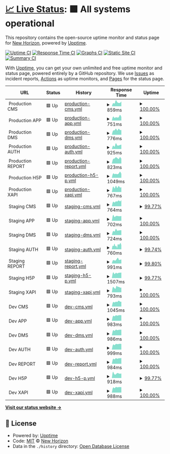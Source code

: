 # [📈 Live Status](https://status.staging.chichchoe.vn): <!--live status--> **🟩 All systems operational**

This repository contains the open-source uptime monitor and status page for [New Horizon](https://status.staging.chichchoe.vn), powered by [Upptime](https://github.com/upptime/upptime).

[![Uptime CI](https://github.com/newhorizon-tech-vn/status-page/workflows/Uptime%20CI/badge.svg)](https://github.com/newhorizon-tech-vn/status-page/actions?query=workflow%3A%22Uptime+CI%22)
[![Response Time CI](https://github.com/newhorizon-tech-vn/status-page/workflows/Response%20Time%20CI/badge.svg)](https://github.com/newhorizon-tech-vn/status-page/actions?query=workflow%3A%22Response+Time+CI%22)
[![Graphs CI](https://github.com/newhorizon-tech-vn/status-page/workflows/Graphs%20CI/badge.svg)](https://github.com/newhorizon-tech-vn/status-page/actions?query=workflow%3A%22Graphs+CI%22)
[![Static Site CI](https://github.com/newhorizon-tech-vn/status-page/workflows/Static%20Site%20CI/badge.svg)](https://github.com/newhorizon-tech-vn/status-page/actions?query=workflow%3A%22Static+Site+CI%22)
[![Summary CI](https://github.com/newhorizon-tech-vn/status-page/workflows/Summary%20CI/badge.svg)](https://github.com/newhorizon-tech-vn/status-page/actions?query=workflow%3A%22Summary+CI%22)

With [Upptime](https://upptime.js.org), you can get your own unlimited and free uptime monitor and status page, powered entirely by a GitHub repository. We use [Issues](https://github.com/newhorizon-tech-vn/status-page/issues) as incident reports, [Actions](https://github.com/newhorizon-tech-vn/status-page/actions) as uptime monitors, and [Pages](https://status.staging.chichchoe.vn) for the status page.

<!--start: status pages-->
<!-- This summary is generated by Upptime (https://github.com/upptime/upptime) -->
<!-- Do not edit this manually, your changes will be overwritten -->
<!-- prettier-ignore -->
| URL | Status | History | Response Time | Uptime |
| --- | ------ | ------- | ------------- | ------ |
| <img alt="" src="https://chichchoe.vn/fav.ico" height="13"> Production CMS | 🟩 Up | [production-cms.yml](https://github.com/newhorizon-tech-vn/status-page/commits/HEAD/history/production-cms.yml) | <details><summary><img alt="Response time graph" src="./graphs/production-cms/response-time-week.png" height="20"> 859ms</summary><br><a href="https://newhorizon-tech-vn.github.io/status-page/history/production-cms"><img alt="Response time 790" src="https://img.shields.io/endpoint?url=https%3A%2F%2Fraw.githubusercontent.com%2Fnewhorizon-tech-vn%2Fstatus-page%2FHEAD%2Fapi%2Fproduction-cms%2Fresponse-time.json"></a><br><a href="https://newhorizon-tech-vn.github.io/status-page/history/production-cms"><img alt="24-hour response time 674" src="https://img.shields.io/endpoint?url=https%3A%2F%2Fraw.githubusercontent.com%2Fnewhorizon-tech-vn%2Fstatus-page%2FHEAD%2Fapi%2Fproduction-cms%2Fresponse-time-day.json"></a><br><a href="https://newhorizon-tech-vn.github.io/status-page/history/production-cms"><img alt="7-day response time 859" src="https://img.shields.io/endpoint?url=https%3A%2F%2Fraw.githubusercontent.com%2Fnewhorizon-tech-vn%2Fstatus-page%2FHEAD%2Fapi%2Fproduction-cms%2Fresponse-time-week.json"></a><br><a href="https://newhorizon-tech-vn.github.io/status-page/history/production-cms"><img alt="30-day response time 813" src="https://img.shields.io/endpoint?url=https%3A%2F%2Fraw.githubusercontent.com%2Fnewhorizon-tech-vn%2Fstatus-page%2FHEAD%2Fapi%2Fproduction-cms%2Fresponse-time-month.json"></a><br><a href="https://newhorizon-tech-vn.github.io/status-page/history/production-cms"><img alt="1-year response time 790" src="https://img.shields.io/endpoint?url=https%3A%2F%2Fraw.githubusercontent.com%2Fnewhorizon-tech-vn%2Fstatus-page%2FHEAD%2Fapi%2Fproduction-cms%2Fresponse-time-year.json"></a></details> | <details><summary><a href="https://newhorizon-tech-vn.github.io/status-page/history/production-cms">100.00%</a></summary><a href="https://newhorizon-tech-vn.github.io/status-page/history/production-cms"><img alt="All-time uptime 99.92%" src="https://img.shields.io/endpoint?url=https%3A%2F%2Fraw.githubusercontent.com%2Fnewhorizon-tech-vn%2Fstatus-page%2FHEAD%2Fapi%2Fproduction-cms%2Fuptime.json"></a><br><a href="https://newhorizon-tech-vn.github.io/status-page/history/production-cms"><img alt="24-hour uptime 100.00%" src="https://img.shields.io/endpoint?url=https%3A%2F%2Fraw.githubusercontent.com%2Fnewhorizon-tech-vn%2Fstatus-page%2FHEAD%2Fapi%2Fproduction-cms%2Fuptime-day.json"></a><br><a href="https://newhorizon-tech-vn.github.io/status-page/history/production-cms"><img alt="7-day uptime 100.00%" src="https://img.shields.io/endpoint?url=https%3A%2F%2Fraw.githubusercontent.com%2Fnewhorizon-tech-vn%2Fstatus-page%2FHEAD%2Fapi%2Fproduction-cms%2Fuptime-week.json"></a><br><a href="https://newhorizon-tech-vn.github.io/status-page/history/production-cms"><img alt="30-day uptime 100.00%" src="https://img.shields.io/endpoint?url=https%3A%2F%2Fraw.githubusercontent.com%2Fnewhorizon-tech-vn%2Fstatus-page%2FHEAD%2Fapi%2Fproduction-cms%2Fuptime-month.json"></a><br><a href="https://newhorizon-tech-vn.github.io/status-page/history/production-cms"><img alt="1-year uptime 99.92%" src="https://img.shields.io/endpoint?url=https%3A%2F%2Fraw.githubusercontent.com%2Fnewhorizon-tech-vn%2Fstatus-page%2FHEAD%2Fapi%2Fproduction-cms%2Fuptime-year.json"></a></details>
| <img alt="" src="https://chichchoe.vn/fav.ico" height="13"> Production APP | 🟩 Up | [production-app.yml](https://github.com/newhorizon-tech-vn/status-page/commits/HEAD/history/production-app.yml) | <details><summary><img alt="Response time graph" src="./graphs/production-app/response-time-week.png" height="20"> 751ms</summary><br><a href="https://newhorizon-tech-vn.github.io/status-page/history/production-app"><img alt="Response time 814" src="https://img.shields.io/endpoint?url=https%3A%2F%2Fraw.githubusercontent.com%2Fnewhorizon-tech-vn%2Fstatus-page%2FHEAD%2Fapi%2Fproduction-app%2Fresponse-time.json"></a><br><a href="https://newhorizon-tech-vn.github.io/status-page/history/production-app"><img alt="24-hour response time 670" src="https://img.shields.io/endpoint?url=https%3A%2F%2Fraw.githubusercontent.com%2Fnewhorizon-tech-vn%2Fstatus-page%2FHEAD%2Fapi%2Fproduction-app%2Fresponse-time-day.json"></a><br><a href="https://newhorizon-tech-vn.github.io/status-page/history/production-app"><img alt="7-day response time 751" src="https://img.shields.io/endpoint?url=https%3A%2F%2Fraw.githubusercontent.com%2Fnewhorizon-tech-vn%2Fstatus-page%2FHEAD%2Fapi%2Fproduction-app%2Fresponse-time-week.json"></a><br><a href="https://newhorizon-tech-vn.github.io/status-page/history/production-app"><img alt="30-day response time 809" src="https://img.shields.io/endpoint?url=https%3A%2F%2Fraw.githubusercontent.com%2Fnewhorizon-tech-vn%2Fstatus-page%2FHEAD%2Fapi%2Fproduction-app%2Fresponse-time-month.json"></a><br><a href="https://newhorizon-tech-vn.github.io/status-page/history/production-app"><img alt="1-year response time 814" src="https://img.shields.io/endpoint?url=https%3A%2F%2Fraw.githubusercontent.com%2Fnewhorizon-tech-vn%2Fstatus-page%2FHEAD%2Fapi%2Fproduction-app%2Fresponse-time-year.json"></a></details> | <details><summary><a href="https://newhorizon-tech-vn.github.io/status-page/history/production-app">100.00%</a></summary><a href="https://newhorizon-tech-vn.github.io/status-page/history/production-app"><img alt="All-time uptime 99.96%" src="https://img.shields.io/endpoint?url=https%3A%2F%2Fraw.githubusercontent.com%2Fnewhorizon-tech-vn%2Fstatus-page%2FHEAD%2Fapi%2Fproduction-app%2Fuptime.json"></a><br><a href="https://newhorizon-tech-vn.github.io/status-page/history/production-app"><img alt="24-hour uptime 100.00%" src="https://img.shields.io/endpoint?url=https%3A%2F%2Fraw.githubusercontent.com%2Fnewhorizon-tech-vn%2Fstatus-page%2FHEAD%2Fapi%2Fproduction-app%2Fuptime-day.json"></a><br><a href="https://newhorizon-tech-vn.github.io/status-page/history/production-app"><img alt="7-day uptime 100.00%" src="https://img.shields.io/endpoint?url=https%3A%2F%2Fraw.githubusercontent.com%2Fnewhorizon-tech-vn%2Fstatus-page%2FHEAD%2Fapi%2Fproduction-app%2Fuptime-week.json"></a><br><a href="https://newhorizon-tech-vn.github.io/status-page/history/production-app"><img alt="30-day uptime 100.00%" src="https://img.shields.io/endpoint?url=https%3A%2F%2Fraw.githubusercontent.com%2Fnewhorizon-tech-vn%2Fstatus-page%2FHEAD%2Fapi%2Fproduction-app%2Fuptime-month.json"></a><br><a href="https://newhorizon-tech-vn.github.io/status-page/history/production-app"><img alt="1-year uptime 99.96%" src="https://img.shields.io/endpoint?url=https%3A%2F%2Fraw.githubusercontent.com%2Fnewhorizon-tech-vn%2Fstatus-page%2FHEAD%2Fapi%2Fproduction-app%2Fuptime-year.json"></a></details>
| <img alt="" src="https://chichchoe.vn/fav.ico" height="13"> Production DMS | 🟩 Up | [production-dms.yml](https://github.com/newhorizon-tech-vn/status-page/commits/HEAD/history/production-dms.yml) | <details><summary><img alt="Response time graph" src="./graphs/production-dms/response-time-week.png" height="20"> 776ms</summary><br><a href="https://newhorizon-tech-vn.github.io/status-page/history/production-dms"><img alt="Response time 818" src="https://img.shields.io/endpoint?url=https%3A%2F%2Fraw.githubusercontent.com%2Fnewhorizon-tech-vn%2Fstatus-page%2FHEAD%2Fapi%2Fproduction-dms%2Fresponse-time.json"></a><br><a href="https://newhorizon-tech-vn.github.io/status-page/history/production-dms"><img alt="24-hour response time 742" src="https://img.shields.io/endpoint?url=https%3A%2F%2Fraw.githubusercontent.com%2Fnewhorizon-tech-vn%2Fstatus-page%2FHEAD%2Fapi%2Fproduction-dms%2Fresponse-time-day.json"></a><br><a href="https://newhorizon-tech-vn.github.io/status-page/history/production-dms"><img alt="7-day response time 776" src="https://img.shields.io/endpoint?url=https%3A%2F%2Fraw.githubusercontent.com%2Fnewhorizon-tech-vn%2Fstatus-page%2FHEAD%2Fapi%2Fproduction-dms%2Fresponse-time-week.json"></a><br><a href="https://newhorizon-tech-vn.github.io/status-page/history/production-dms"><img alt="30-day response time 796" src="https://img.shields.io/endpoint?url=https%3A%2F%2Fraw.githubusercontent.com%2Fnewhorizon-tech-vn%2Fstatus-page%2FHEAD%2Fapi%2Fproduction-dms%2Fresponse-time-month.json"></a><br><a href="https://newhorizon-tech-vn.github.io/status-page/history/production-dms"><img alt="1-year response time 818" src="https://img.shields.io/endpoint?url=https%3A%2F%2Fraw.githubusercontent.com%2Fnewhorizon-tech-vn%2Fstatus-page%2FHEAD%2Fapi%2Fproduction-dms%2Fresponse-time-year.json"></a></details> | <details><summary><a href="https://newhorizon-tech-vn.github.io/status-page/history/production-dms">100.00%</a></summary><a href="https://newhorizon-tech-vn.github.io/status-page/history/production-dms"><img alt="All-time uptime 99.96%" src="https://img.shields.io/endpoint?url=https%3A%2F%2Fraw.githubusercontent.com%2Fnewhorizon-tech-vn%2Fstatus-page%2FHEAD%2Fapi%2Fproduction-dms%2Fuptime.json"></a><br><a href="https://newhorizon-tech-vn.github.io/status-page/history/production-dms"><img alt="24-hour uptime 100.00%" src="https://img.shields.io/endpoint?url=https%3A%2F%2Fraw.githubusercontent.com%2Fnewhorizon-tech-vn%2Fstatus-page%2FHEAD%2Fapi%2Fproduction-dms%2Fuptime-day.json"></a><br><a href="https://newhorizon-tech-vn.github.io/status-page/history/production-dms"><img alt="7-day uptime 100.00%" src="https://img.shields.io/endpoint?url=https%3A%2F%2Fraw.githubusercontent.com%2Fnewhorizon-tech-vn%2Fstatus-page%2FHEAD%2Fapi%2Fproduction-dms%2Fuptime-week.json"></a><br><a href="https://newhorizon-tech-vn.github.io/status-page/history/production-dms"><img alt="30-day uptime 100.00%" src="https://img.shields.io/endpoint?url=https%3A%2F%2Fraw.githubusercontent.com%2Fnewhorizon-tech-vn%2Fstatus-page%2FHEAD%2Fapi%2Fproduction-dms%2Fuptime-month.json"></a><br><a href="https://newhorizon-tech-vn.github.io/status-page/history/production-dms"><img alt="1-year uptime 99.96%" src="https://img.shields.io/endpoint?url=https%3A%2F%2Fraw.githubusercontent.com%2Fnewhorizon-tech-vn%2Fstatus-page%2FHEAD%2Fapi%2Fproduction-dms%2Fuptime-year.json"></a></details>
| <img alt="" src="https://chichchoe.vn/fav.ico" height="13"> Production AUTH | 🟩 Up | [production-auth.yml](https://github.com/newhorizon-tech-vn/status-page/commits/HEAD/history/production-auth.yml) | <details><summary><img alt="Response time graph" src="./graphs/production-auth/response-time-week.png" height="20"> 925ms</summary><br><a href="https://newhorizon-tech-vn.github.io/status-page/history/production-auth"><img alt="Response time 769" src="https://img.shields.io/endpoint?url=https%3A%2F%2Fraw.githubusercontent.com%2Fnewhorizon-tech-vn%2Fstatus-page%2FHEAD%2Fapi%2Fproduction-auth%2Fresponse-time.json"></a><br><a href="https://newhorizon-tech-vn.github.io/status-page/history/production-auth"><img alt="24-hour response time 667" src="https://img.shields.io/endpoint?url=https%3A%2F%2Fraw.githubusercontent.com%2Fnewhorizon-tech-vn%2Fstatus-page%2FHEAD%2Fapi%2Fproduction-auth%2Fresponse-time-day.json"></a><br><a href="https://newhorizon-tech-vn.github.io/status-page/history/production-auth"><img alt="7-day response time 925" src="https://img.shields.io/endpoint?url=https%3A%2F%2Fraw.githubusercontent.com%2Fnewhorizon-tech-vn%2Fstatus-page%2FHEAD%2Fapi%2Fproduction-auth%2Fresponse-time-week.json"></a><br><a href="https://newhorizon-tech-vn.github.io/status-page/history/production-auth"><img alt="30-day response time 793" src="https://img.shields.io/endpoint?url=https%3A%2F%2Fraw.githubusercontent.com%2Fnewhorizon-tech-vn%2Fstatus-page%2FHEAD%2Fapi%2Fproduction-auth%2Fresponse-time-month.json"></a><br><a href="https://newhorizon-tech-vn.github.io/status-page/history/production-auth"><img alt="1-year response time 769" src="https://img.shields.io/endpoint?url=https%3A%2F%2Fraw.githubusercontent.com%2Fnewhorizon-tech-vn%2Fstatus-page%2FHEAD%2Fapi%2Fproduction-auth%2Fresponse-time-year.json"></a></details> | <details><summary><a href="https://newhorizon-tech-vn.github.io/status-page/history/production-auth">100.00%</a></summary><a href="https://newhorizon-tech-vn.github.io/status-page/history/production-auth"><img alt="All-time uptime 99.96%" src="https://img.shields.io/endpoint?url=https%3A%2F%2Fraw.githubusercontent.com%2Fnewhorizon-tech-vn%2Fstatus-page%2FHEAD%2Fapi%2Fproduction-auth%2Fuptime.json"></a><br><a href="https://newhorizon-tech-vn.github.io/status-page/history/production-auth"><img alt="24-hour uptime 100.00%" src="https://img.shields.io/endpoint?url=https%3A%2F%2Fraw.githubusercontent.com%2Fnewhorizon-tech-vn%2Fstatus-page%2FHEAD%2Fapi%2Fproduction-auth%2Fuptime-day.json"></a><br><a href="https://newhorizon-tech-vn.github.io/status-page/history/production-auth"><img alt="7-day uptime 100.00%" src="https://img.shields.io/endpoint?url=https%3A%2F%2Fraw.githubusercontent.com%2Fnewhorizon-tech-vn%2Fstatus-page%2FHEAD%2Fapi%2Fproduction-auth%2Fuptime-week.json"></a><br><a href="https://newhorizon-tech-vn.github.io/status-page/history/production-auth"><img alt="30-day uptime 100.00%" src="https://img.shields.io/endpoint?url=https%3A%2F%2Fraw.githubusercontent.com%2Fnewhorizon-tech-vn%2Fstatus-page%2FHEAD%2Fapi%2Fproduction-auth%2Fuptime-month.json"></a><br><a href="https://newhorizon-tech-vn.github.io/status-page/history/production-auth"><img alt="1-year uptime 99.96%" src="https://img.shields.io/endpoint?url=https%3A%2F%2Fraw.githubusercontent.com%2Fnewhorizon-tech-vn%2Fstatus-page%2FHEAD%2Fapi%2Fproduction-auth%2Fuptime-year.json"></a></details>
| <img alt="" src="https://chichchoe.vn/fav.ico" height="13"> Production REPORT | 🟩 Up | [production-report.yml](https://github.com/newhorizon-tech-vn/status-page/commits/HEAD/history/production-report.yml) | <details><summary><img alt="Response time graph" src="./graphs/production-report/response-time-week.png" height="20"> 823ms</summary><br><a href="https://newhorizon-tech-vn.github.io/status-page/history/production-report"><img alt="Response time 848" src="https://img.shields.io/endpoint?url=https%3A%2F%2Fraw.githubusercontent.com%2Fnewhorizon-tech-vn%2Fstatus-page%2FHEAD%2Fapi%2Fproduction-report%2Fresponse-time.json"></a><br><a href="https://newhorizon-tech-vn.github.io/status-page/history/production-report"><img alt="24-hour response time 689" src="https://img.shields.io/endpoint?url=https%3A%2F%2Fraw.githubusercontent.com%2Fnewhorizon-tech-vn%2Fstatus-page%2FHEAD%2Fapi%2Fproduction-report%2Fresponse-time-day.json"></a><br><a href="https://newhorizon-tech-vn.github.io/status-page/history/production-report"><img alt="7-day response time 823" src="https://img.shields.io/endpoint?url=https%3A%2F%2Fraw.githubusercontent.com%2Fnewhorizon-tech-vn%2Fstatus-page%2FHEAD%2Fapi%2Fproduction-report%2Fresponse-time-week.json"></a><br><a href="https://newhorizon-tech-vn.github.io/status-page/history/production-report"><img alt="30-day response time 875" src="https://img.shields.io/endpoint?url=https%3A%2F%2Fraw.githubusercontent.com%2Fnewhorizon-tech-vn%2Fstatus-page%2FHEAD%2Fapi%2Fproduction-report%2Fresponse-time-month.json"></a><br><a href="https://newhorizon-tech-vn.github.io/status-page/history/production-report"><img alt="1-year response time 848" src="https://img.shields.io/endpoint?url=https%3A%2F%2Fraw.githubusercontent.com%2Fnewhorizon-tech-vn%2Fstatus-page%2FHEAD%2Fapi%2Fproduction-report%2Fresponse-time-year.json"></a></details> | <details><summary><a href="https://newhorizon-tech-vn.github.io/status-page/history/production-report">100.00%</a></summary><a href="https://newhorizon-tech-vn.github.io/status-page/history/production-report"><img alt="All-time uptime 99.96%" src="https://img.shields.io/endpoint?url=https%3A%2F%2Fraw.githubusercontent.com%2Fnewhorizon-tech-vn%2Fstatus-page%2FHEAD%2Fapi%2Fproduction-report%2Fuptime.json"></a><br><a href="https://newhorizon-tech-vn.github.io/status-page/history/production-report"><img alt="24-hour uptime 100.00%" src="https://img.shields.io/endpoint?url=https%3A%2F%2Fraw.githubusercontent.com%2Fnewhorizon-tech-vn%2Fstatus-page%2FHEAD%2Fapi%2Fproduction-report%2Fuptime-day.json"></a><br><a href="https://newhorizon-tech-vn.github.io/status-page/history/production-report"><img alt="7-day uptime 100.00%" src="https://img.shields.io/endpoint?url=https%3A%2F%2Fraw.githubusercontent.com%2Fnewhorizon-tech-vn%2Fstatus-page%2FHEAD%2Fapi%2Fproduction-report%2Fuptime-week.json"></a><br><a href="https://newhorizon-tech-vn.github.io/status-page/history/production-report"><img alt="30-day uptime 100.00%" src="https://img.shields.io/endpoint?url=https%3A%2F%2Fraw.githubusercontent.com%2Fnewhorizon-tech-vn%2Fstatus-page%2FHEAD%2Fapi%2Fproduction-report%2Fuptime-month.json"></a><br><a href="https://newhorizon-tech-vn.github.io/status-page/history/production-report"><img alt="1-year uptime 99.96%" src="https://img.shields.io/endpoint?url=https%3A%2F%2Fraw.githubusercontent.com%2Fnewhorizon-tech-vn%2Fstatus-page%2FHEAD%2Fapi%2Fproduction-report%2Fuptime-year.json"></a></details>
| <img alt="" src="https://chichchoe.vn/fav.ico" height="13"> Production H5P | 🟩 Up | [production-h5-p.yml](https://github.com/newhorizon-tech-vn/status-page/commits/HEAD/history/production-h5-p.yml) | <details><summary><img alt="Response time graph" src="./graphs/production-h5-p/response-time-week.png" height="20"> 1049ms</summary><br><a href="https://newhorizon-tech-vn.github.io/status-page/history/production-h5-p"><img alt="Response time 1040" src="https://img.shields.io/endpoint?url=https%3A%2F%2Fraw.githubusercontent.com%2Fnewhorizon-tech-vn%2Fstatus-page%2FHEAD%2Fapi%2Fproduction-h5-p%2Fresponse-time.json"></a><br><a href="https://newhorizon-tech-vn.github.io/status-page/history/production-h5-p"><img alt="24-hour response time 1044" src="https://img.shields.io/endpoint?url=https%3A%2F%2Fraw.githubusercontent.com%2Fnewhorizon-tech-vn%2Fstatus-page%2FHEAD%2Fapi%2Fproduction-h5-p%2Fresponse-time-day.json"></a><br><a href="https://newhorizon-tech-vn.github.io/status-page/history/production-h5-p"><img alt="7-day response time 1049" src="https://img.shields.io/endpoint?url=https%3A%2F%2Fraw.githubusercontent.com%2Fnewhorizon-tech-vn%2Fstatus-page%2FHEAD%2Fapi%2Fproduction-h5-p%2Fresponse-time-week.json"></a><br><a href="https://newhorizon-tech-vn.github.io/status-page/history/production-h5-p"><img alt="30-day response time 1026" src="https://img.shields.io/endpoint?url=https%3A%2F%2Fraw.githubusercontent.com%2Fnewhorizon-tech-vn%2Fstatus-page%2FHEAD%2Fapi%2Fproduction-h5-p%2Fresponse-time-month.json"></a><br><a href="https://newhorizon-tech-vn.github.io/status-page/history/production-h5-p"><img alt="1-year response time 1040" src="https://img.shields.io/endpoint?url=https%3A%2F%2Fraw.githubusercontent.com%2Fnewhorizon-tech-vn%2Fstatus-page%2FHEAD%2Fapi%2Fproduction-h5-p%2Fresponse-time-year.json"></a></details> | <details><summary><a href="https://newhorizon-tech-vn.github.io/status-page/history/production-h5-p">100.00%</a></summary><a href="https://newhorizon-tech-vn.github.io/status-page/history/production-h5-p"><img alt="All-time uptime 99.86%" src="https://img.shields.io/endpoint?url=https%3A%2F%2Fraw.githubusercontent.com%2Fnewhorizon-tech-vn%2Fstatus-page%2FHEAD%2Fapi%2Fproduction-h5-p%2Fuptime.json"></a><br><a href="https://newhorizon-tech-vn.github.io/status-page/history/production-h5-p"><img alt="24-hour uptime 100.00%" src="https://img.shields.io/endpoint?url=https%3A%2F%2Fraw.githubusercontent.com%2Fnewhorizon-tech-vn%2Fstatus-page%2FHEAD%2Fapi%2Fproduction-h5-p%2Fuptime-day.json"></a><br><a href="https://newhorizon-tech-vn.github.io/status-page/history/production-h5-p"><img alt="7-day uptime 100.00%" src="https://img.shields.io/endpoint?url=https%3A%2F%2Fraw.githubusercontent.com%2Fnewhorizon-tech-vn%2Fstatus-page%2FHEAD%2Fapi%2Fproduction-h5-p%2Fuptime-week.json"></a><br><a href="https://newhorizon-tech-vn.github.io/status-page/history/production-h5-p"><img alt="30-day uptime 99.95%" src="https://img.shields.io/endpoint?url=https%3A%2F%2Fraw.githubusercontent.com%2Fnewhorizon-tech-vn%2Fstatus-page%2FHEAD%2Fapi%2Fproduction-h5-p%2Fuptime-month.json"></a><br><a href="https://newhorizon-tech-vn.github.io/status-page/history/production-h5-p"><img alt="1-year uptime 99.86%" src="https://img.shields.io/endpoint?url=https%3A%2F%2Fraw.githubusercontent.com%2Fnewhorizon-tech-vn%2Fstatus-page%2FHEAD%2Fapi%2Fproduction-h5-p%2Fuptime-year.json"></a></details>
| <img alt="" src="https://chichchoe.vn/fav.ico" height="13"> Production XAPI | 🟩 Up | [production-xapi.yml](https://github.com/newhorizon-tech-vn/status-page/commits/HEAD/history/production-xapi.yml) | <details><summary><img alt="Response time graph" src="./graphs/production-xapi/response-time-week.png" height="20"> 767ms</summary><br><a href="https://newhorizon-tech-vn.github.io/status-page/history/production-xapi"><img alt="Response time 785" src="https://img.shields.io/endpoint?url=https%3A%2F%2Fraw.githubusercontent.com%2Fnewhorizon-tech-vn%2Fstatus-page%2FHEAD%2Fapi%2Fproduction-xapi%2Fresponse-time.json"></a><br><a href="https://newhorizon-tech-vn.github.io/status-page/history/production-xapi"><img alt="24-hour response time 853" src="https://img.shields.io/endpoint?url=https%3A%2F%2Fraw.githubusercontent.com%2Fnewhorizon-tech-vn%2Fstatus-page%2FHEAD%2Fapi%2Fproduction-xapi%2Fresponse-time-day.json"></a><br><a href="https://newhorizon-tech-vn.github.io/status-page/history/production-xapi"><img alt="7-day response time 767" src="https://img.shields.io/endpoint?url=https%3A%2F%2Fraw.githubusercontent.com%2Fnewhorizon-tech-vn%2Fstatus-page%2FHEAD%2Fapi%2Fproduction-xapi%2Fresponse-time-week.json"></a><br><a href="https://newhorizon-tech-vn.github.io/status-page/history/production-xapi"><img alt="30-day response time 778" src="https://img.shields.io/endpoint?url=https%3A%2F%2Fraw.githubusercontent.com%2Fnewhorizon-tech-vn%2Fstatus-page%2FHEAD%2Fapi%2Fproduction-xapi%2Fresponse-time-month.json"></a><br><a href="https://newhorizon-tech-vn.github.io/status-page/history/production-xapi"><img alt="1-year response time 785" src="https://img.shields.io/endpoint?url=https%3A%2F%2Fraw.githubusercontent.com%2Fnewhorizon-tech-vn%2Fstatus-page%2FHEAD%2Fapi%2Fproduction-xapi%2Fresponse-time-year.json"></a></details> | <details><summary><a href="https://newhorizon-tech-vn.github.io/status-page/history/production-xapi">100.00%</a></summary><a href="https://newhorizon-tech-vn.github.io/status-page/history/production-xapi"><img alt="All-time uptime 99.96%" src="https://img.shields.io/endpoint?url=https%3A%2F%2Fraw.githubusercontent.com%2Fnewhorizon-tech-vn%2Fstatus-page%2FHEAD%2Fapi%2Fproduction-xapi%2Fuptime.json"></a><br><a href="https://newhorizon-tech-vn.github.io/status-page/history/production-xapi"><img alt="24-hour uptime 100.00%" src="https://img.shields.io/endpoint?url=https%3A%2F%2Fraw.githubusercontent.com%2Fnewhorizon-tech-vn%2Fstatus-page%2FHEAD%2Fapi%2Fproduction-xapi%2Fuptime-day.json"></a><br><a href="https://newhorizon-tech-vn.github.io/status-page/history/production-xapi"><img alt="7-day uptime 100.00%" src="https://img.shields.io/endpoint?url=https%3A%2F%2Fraw.githubusercontent.com%2Fnewhorizon-tech-vn%2Fstatus-page%2FHEAD%2Fapi%2Fproduction-xapi%2Fuptime-week.json"></a><br><a href="https://newhorizon-tech-vn.github.io/status-page/history/production-xapi"><img alt="30-day uptime 100.00%" src="https://img.shields.io/endpoint?url=https%3A%2F%2Fraw.githubusercontent.com%2Fnewhorizon-tech-vn%2Fstatus-page%2FHEAD%2Fapi%2Fproduction-xapi%2Fuptime-month.json"></a><br><a href="https://newhorizon-tech-vn.github.io/status-page/history/production-xapi"><img alt="1-year uptime 99.96%" src="https://img.shields.io/endpoint?url=https%3A%2F%2Fraw.githubusercontent.com%2Fnewhorizon-tech-vn%2Fstatus-page%2FHEAD%2Fapi%2Fproduction-xapi%2Fuptime-year.json"></a></details>
| <img alt="" src="https://chichchoe.vn/fav.ico" height="13"> Staging CMS | 🟩 Up | [staging-cms.yml](https://github.com/newhorizon-tech-vn/status-page/commits/HEAD/history/staging-cms.yml) | <details><summary><img alt="Response time graph" src="./graphs/staging-cms/response-time-week.png" height="20"> 764ms</summary><br><a href="https://newhorizon-tech-vn.github.io/status-page/history/staging-cms"><img alt="Response time 844" src="https://img.shields.io/endpoint?url=https%3A%2F%2Fraw.githubusercontent.com%2Fnewhorizon-tech-vn%2Fstatus-page%2FHEAD%2Fapi%2Fstaging-cms%2Fresponse-time.json"></a><br><a href="https://newhorizon-tech-vn.github.io/status-page/history/staging-cms"><img alt="24-hour response time 722" src="https://img.shields.io/endpoint?url=https%3A%2F%2Fraw.githubusercontent.com%2Fnewhorizon-tech-vn%2Fstatus-page%2FHEAD%2Fapi%2Fstaging-cms%2Fresponse-time-day.json"></a><br><a href="https://newhorizon-tech-vn.github.io/status-page/history/staging-cms"><img alt="7-day response time 764" src="https://img.shields.io/endpoint?url=https%3A%2F%2Fraw.githubusercontent.com%2Fnewhorizon-tech-vn%2Fstatus-page%2FHEAD%2Fapi%2Fstaging-cms%2Fresponse-time-week.json"></a><br><a href="https://newhorizon-tech-vn.github.io/status-page/history/staging-cms"><img alt="30-day response time 788" src="https://img.shields.io/endpoint?url=https%3A%2F%2Fraw.githubusercontent.com%2Fnewhorizon-tech-vn%2Fstatus-page%2FHEAD%2Fapi%2Fstaging-cms%2Fresponse-time-month.json"></a><br><a href="https://newhorizon-tech-vn.github.io/status-page/history/staging-cms"><img alt="1-year response time 844" src="https://img.shields.io/endpoint?url=https%3A%2F%2Fraw.githubusercontent.com%2Fnewhorizon-tech-vn%2Fstatus-page%2FHEAD%2Fapi%2Fstaging-cms%2Fresponse-time-year.json"></a></details> | <details><summary><a href="https://newhorizon-tech-vn.github.io/status-page/history/staging-cms">99.77%</a></summary><a href="https://newhorizon-tech-vn.github.io/status-page/history/staging-cms"><img alt="All-time uptime 99.87%" src="https://img.shields.io/endpoint?url=https%3A%2F%2Fraw.githubusercontent.com%2Fnewhorizon-tech-vn%2Fstatus-page%2FHEAD%2Fapi%2Fstaging-cms%2Fuptime.json"></a><br><a href="https://newhorizon-tech-vn.github.io/status-page/history/staging-cms"><img alt="24-hour uptime 98.36%" src="https://img.shields.io/endpoint?url=https%3A%2F%2Fraw.githubusercontent.com%2Fnewhorizon-tech-vn%2Fstatus-page%2FHEAD%2Fapi%2Fstaging-cms%2Fuptime-day.json"></a><br><a href="https://newhorizon-tech-vn.github.io/status-page/history/staging-cms"><img alt="7-day uptime 99.77%" src="https://img.shields.io/endpoint?url=https%3A%2F%2Fraw.githubusercontent.com%2Fnewhorizon-tech-vn%2Fstatus-page%2FHEAD%2Fapi%2Fstaging-cms%2Fuptime-week.json"></a><br><a href="https://newhorizon-tech-vn.github.io/status-page/history/staging-cms"><img alt="30-day uptime 99.91%" src="https://img.shields.io/endpoint?url=https%3A%2F%2Fraw.githubusercontent.com%2Fnewhorizon-tech-vn%2Fstatus-page%2FHEAD%2Fapi%2Fstaging-cms%2Fuptime-month.json"></a><br><a href="https://newhorizon-tech-vn.github.io/status-page/history/staging-cms"><img alt="1-year uptime 99.87%" src="https://img.shields.io/endpoint?url=https%3A%2F%2Fraw.githubusercontent.com%2Fnewhorizon-tech-vn%2Fstatus-page%2FHEAD%2Fapi%2Fstaging-cms%2Fuptime-year.json"></a></details>
| <img alt="" src="https://chichchoe.vn/fav.ico" height="13"> Staging APP | 🟩 Up | [staging-app.yml](https://github.com/newhorizon-tech-vn/status-page/commits/HEAD/history/staging-app.yml) | <details><summary><img alt="Response time graph" src="./graphs/staging-app/response-time-week.png" height="20"> 702ms</summary><br><a href="https://newhorizon-tech-vn.github.io/status-page/history/staging-app"><img alt="Response time 892" src="https://img.shields.io/endpoint?url=https%3A%2F%2Fraw.githubusercontent.com%2Fnewhorizon-tech-vn%2Fstatus-page%2FHEAD%2Fapi%2Fstaging-app%2Fresponse-time.json"></a><br><a href="https://newhorizon-tech-vn.github.io/status-page/history/staging-app"><img alt="24-hour response time 651" src="https://img.shields.io/endpoint?url=https%3A%2F%2Fraw.githubusercontent.com%2Fnewhorizon-tech-vn%2Fstatus-page%2FHEAD%2Fapi%2Fstaging-app%2Fresponse-time-day.json"></a><br><a href="https://newhorizon-tech-vn.github.io/status-page/history/staging-app"><img alt="7-day response time 702" src="https://img.shields.io/endpoint?url=https%3A%2F%2Fraw.githubusercontent.com%2Fnewhorizon-tech-vn%2Fstatus-page%2FHEAD%2Fapi%2Fstaging-app%2Fresponse-time-week.json"></a><br><a href="https://newhorizon-tech-vn.github.io/status-page/history/staging-app"><img alt="30-day response time 746" src="https://img.shields.io/endpoint?url=https%3A%2F%2Fraw.githubusercontent.com%2Fnewhorizon-tech-vn%2Fstatus-page%2FHEAD%2Fapi%2Fstaging-app%2Fresponse-time-month.json"></a><br><a href="https://newhorizon-tech-vn.github.io/status-page/history/staging-app"><img alt="1-year response time 892" src="https://img.shields.io/endpoint?url=https%3A%2F%2Fraw.githubusercontent.com%2Fnewhorizon-tech-vn%2Fstatus-page%2FHEAD%2Fapi%2Fstaging-app%2Fresponse-time-year.json"></a></details> | <details><summary><a href="https://newhorizon-tech-vn.github.io/status-page/history/staging-app">100.00%</a></summary><a href="https://newhorizon-tech-vn.github.io/status-page/history/staging-app"><img alt="All-time uptime 99.92%" src="https://img.shields.io/endpoint?url=https%3A%2F%2Fraw.githubusercontent.com%2Fnewhorizon-tech-vn%2Fstatus-page%2FHEAD%2Fapi%2Fstaging-app%2Fuptime.json"></a><br><a href="https://newhorizon-tech-vn.github.io/status-page/history/staging-app"><img alt="24-hour uptime 100.00%" src="https://img.shields.io/endpoint?url=https%3A%2F%2Fraw.githubusercontent.com%2Fnewhorizon-tech-vn%2Fstatus-page%2FHEAD%2Fapi%2Fstaging-app%2Fuptime-day.json"></a><br><a href="https://newhorizon-tech-vn.github.io/status-page/history/staging-app"><img alt="7-day uptime 100.00%" src="https://img.shields.io/endpoint?url=https%3A%2F%2Fraw.githubusercontent.com%2Fnewhorizon-tech-vn%2Fstatus-page%2FHEAD%2Fapi%2Fstaging-app%2Fuptime-week.json"></a><br><a href="https://newhorizon-tech-vn.github.io/status-page/history/staging-app"><img alt="30-day uptime 100.00%" src="https://img.shields.io/endpoint?url=https%3A%2F%2Fraw.githubusercontent.com%2Fnewhorizon-tech-vn%2Fstatus-page%2FHEAD%2Fapi%2Fstaging-app%2Fuptime-month.json"></a><br><a href="https://newhorizon-tech-vn.github.io/status-page/history/staging-app"><img alt="1-year uptime 99.92%" src="https://img.shields.io/endpoint?url=https%3A%2F%2Fraw.githubusercontent.com%2Fnewhorizon-tech-vn%2Fstatus-page%2FHEAD%2Fapi%2Fstaging-app%2Fuptime-year.json"></a></details>
| <img alt="" src="https://chichchoe.vn/fav.ico" height="13"> Staging DMS | 🟩 Up | [staging-dms.yml](https://github.com/newhorizon-tech-vn/status-page/commits/HEAD/history/staging-dms.yml) | <details><summary><img alt="Response time graph" src="./graphs/staging-dms/response-time-week.png" height="20"> 724ms</summary><br><a href="https://newhorizon-tech-vn.github.io/status-page/history/staging-dms"><img alt="Response time 918" src="https://img.shields.io/endpoint?url=https%3A%2F%2Fraw.githubusercontent.com%2Fnewhorizon-tech-vn%2Fstatus-page%2FHEAD%2Fapi%2Fstaging-dms%2Fresponse-time.json"></a><br><a href="https://newhorizon-tech-vn.github.io/status-page/history/staging-dms"><img alt="24-hour response time 672" src="https://img.shields.io/endpoint?url=https%3A%2F%2Fraw.githubusercontent.com%2Fnewhorizon-tech-vn%2Fstatus-page%2FHEAD%2Fapi%2Fstaging-dms%2Fresponse-time-day.json"></a><br><a href="https://newhorizon-tech-vn.github.io/status-page/history/staging-dms"><img alt="7-day response time 724" src="https://img.shields.io/endpoint?url=https%3A%2F%2Fraw.githubusercontent.com%2Fnewhorizon-tech-vn%2Fstatus-page%2FHEAD%2Fapi%2Fstaging-dms%2Fresponse-time-week.json"></a><br><a href="https://newhorizon-tech-vn.github.io/status-page/history/staging-dms"><img alt="30-day response time 774" src="https://img.shields.io/endpoint?url=https%3A%2F%2Fraw.githubusercontent.com%2Fnewhorizon-tech-vn%2Fstatus-page%2FHEAD%2Fapi%2Fstaging-dms%2Fresponse-time-month.json"></a><br><a href="https://newhorizon-tech-vn.github.io/status-page/history/staging-dms"><img alt="1-year response time 918" src="https://img.shields.io/endpoint?url=https%3A%2F%2Fraw.githubusercontent.com%2Fnewhorizon-tech-vn%2Fstatus-page%2FHEAD%2Fapi%2Fstaging-dms%2Fresponse-time-year.json"></a></details> | <details><summary><a href="https://newhorizon-tech-vn.github.io/status-page/history/staging-dms">100.00%</a></summary><a href="https://newhorizon-tech-vn.github.io/status-page/history/staging-dms"><img alt="All-time uptime 99.95%" src="https://img.shields.io/endpoint?url=https%3A%2F%2Fraw.githubusercontent.com%2Fnewhorizon-tech-vn%2Fstatus-page%2FHEAD%2Fapi%2Fstaging-dms%2Fuptime.json"></a><br><a href="https://newhorizon-tech-vn.github.io/status-page/history/staging-dms"><img alt="24-hour uptime 100.00%" src="https://img.shields.io/endpoint?url=https%3A%2F%2Fraw.githubusercontent.com%2Fnewhorizon-tech-vn%2Fstatus-page%2FHEAD%2Fapi%2Fstaging-dms%2Fuptime-day.json"></a><br><a href="https://newhorizon-tech-vn.github.io/status-page/history/staging-dms"><img alt="7-day uptime 100.00%" src="https://img.shields.io/endpoint?url=https%3A%2F%2Fraw.githubusercontent.com%2Fnewhorizon-tech-vn%2Fstatus-page%2FHEAD%2Fapi%2Fstaging-dms%2Fuptime-week.json"></a><br><a href="https://newhorizon-tech-vn.github.io/status-page/history/staging-dms"><img alt="30-day uptime 100.00%" src="https://img.shields.io/endpoint?url=https%3A%2F%2Fraw.githubusercontent.com%2Fnewhorizon-tech-vn%2Fstatus-page%2FHEAD%2Fapi%2Fstaging-dms%2Fuptime-month.json"></a><br><a href="https://newhorizon-tech-vn.github.io/status-page/history/staging-dms"><img alt="1-year uptime 99.95%" src="https://img.shields.io/endpoint?url=https%3A%2F%2Fraw.githubusercontent.com%2Fnewhorizon-tech-vn%2Fstatus-page%2FHEAD%2Fapi%2Fstaging-dms%2Fuptime-year.json"></a></details>
| <img alt="" src="https://chichchoe.vn/fav.ico" height="13"> Staging AUTH | 🟩 Up | [staging-auth.yml](https://github.com/newhorizon-tech-vn/status-page/commits/HEAD/history/staging-auth.yml) | <details><summary><img alt="Response time graph" src="./graphs/staging-auth/response-time-week.png" height="20"> 760ms</summary><br><a href="https://newhorizon-tech-vn.github.io/status-page/history/staging-auth"><img alt="Response time 832" src="https://img.shields.io/endpoint?url=https%3A%2F%2Fraw.githubusercontent.com%2Fnewhorizon-tech-vn%2Fstatus-page%2FHEAD%2Fapi%2Fstaging-auth%2Fresponse-time.json"></a><br><a href="https://newhorizon-tech-vn.github.io/status-page/history/staging-auth"><img alt="24-hour response time 642" src="https://img.shields.io/endpoint?url=https%3A%2F%2Fraw.githubusercontent.com%2Fnewhorizon-tech-vn%2Fstatus-page%2FHEAD%2Fapi%2Fstaging-auth%2Fresponse-time-day.json"></a><br><a href="https://newhorizon-tech-vn.github.io/status-page/history/staging-auth"><img alt="7-day response time 760" src="https://img.shields.io/endpoint?url=https%3A%2F%2Fraw.githubusercontent.com%2Fnewhorizon-tech-vn%2Fstatus-page%2FHEAD%2Fapi%2Fstaging-auth%2Fresponse-time-week.json"></a><br><a href="https://newhorizon-tech-vn.github.io/status-page/history/staging-auth"><img alt="30-day response time 744" src="https://img.shields.io/endpoint?url=https%3A%2F%2Fraw.githubusercontent.com%2Fnewhorizon-tech-vn%2Fstatus-page%2FHEAD%2Fapi%2Fstaging-auth%2Fresponse-time-month.json"></a><br><a href="https://newhorizon-tech-vn.github.io/status-page/history/staging-auth"><img alt="1-year response time 832" src="https://img.shields.io/endpoint?url=https%3A%2F%2Fraw.githubusercontent.com%2Fnewhorizon-tech-vn%2Fstatus-page%2FHEAD%2Fapi%2Fstaging-auth%2Fresponse-time-year.json"></a></details> | <details><summary><a href="https://newhorizon-tech-vn.github.io/status-page/history/staging-auth">99.74%</a></summary><a href="https://newhorizon-tech-vn.github.io/status-page/history/staging-auth"><img alt="All-time uptime 99.93%" src="https://img.shields.io/endpoint?url=https%3A%2F%2Fraw.githubusercontent.com%2Fnewhorizon-tech-vn%2Fstatus-page%2FHEAD%2Fapi%2Fstaging-auth%2Fuptime.json"></a><br><a href="https://newhorizon-tech-vn.github.io/status-page/history/staging-auth"><img alt="24-hour uptime 100.00%" src="https://img.shields.io/endpoint?url=https%3A%2F%2Fraw.githubusercontent.com%2Fnewhorizon-tech-vn%2Fstatus-page%2FHEAD%2Fapi%2Fstaging-auth%2Fuptime-day.json"></a><br><a href="https://newhorizon-tech-vn.github.io/status-page/history/staging-auth"><img alt="7-day uptime 99.74%" src="https://img.shields.io/endpoint?url=https%3A%2F%2Fraw.githubusercontent.com%2Fnewhorizon-tech-vn%2Fstatus-page%2FHEAD%2Fapi%2Fstaging-auth%2Fuptime-week.json"></a><br><a href="https://newhorizon-tech-vn.github.io/status-page/history/staging-auth"><img alt="30-day uptime 99.94%" src="https://img.shields.io/endpoint?url=https%3A%2F%2Fraw.githubusercontent.com%2Fnewhorizon-tech-vn%2Fstatus-page%2FHEAD%2Fapi%2Fstaging-auth%2Fuptime-month.json"></a><br><a href="https://newhorizon-tech-vn.github.io/status-page/history/staging-auth"><img alt="1-year uptime 99.93%" src="https://img.shields.io/endpoint?url=https%3A%2F%2Fraw.githubusercontent.com%2Fnewhorizon-tech-vn%2Fstatus-page%2FHEAD%2Fapi%2Fstaging-auth%2Fuptime-year.json"></a></details>
| <img alt="" src="https://chichchoe.vn/fav.ico" height="13"> Staging REPORT | 🟩 Up | [staging-report.yml](https://github.com/newhorizon-tech-vn/status-page/commits/HEAD/history/staging-report.yml) | <details><summary><img alt="Response time graph" src="./graphs/staging-report/response-time-week.png" height="20"> 991ms</summary><br><a href="https://newhorizon-tech-vn.github.io/status-page/history/staging-report"><img alt="Response time 865" src="https://img.shields.io/endpoint?url=https%3A%2F%2Fraw.githubusercontent.com%2Fnewhorizon-tech-vn%2Fstatus-page%2FHEAD%2Fapi%2Fstaging-report%2Fresponse-time.json"></a><br><a href="https://newhorizon-tech-vn.github.io/status-page/history/staging-report"><img alt="24-hour response time 1109" src="https://img.shields.io/endpoint?url=https%3A%2F%2Fraw.githubusercontent.com%2Fnewhorizon-tech-vn%2Fstatus-page%2FHEAD%2Fapi%2Fstaging-report%2Fresponse-time-day.json"></a><br><a href="https://newhorizon-tech-vn.github.io/status-page/history/staging-report"><img alt="7-day response time 991" src="https://img.shields.io/endpoint?url=https%3A%2F%2Fraw.githubusercontent.com%2Fnewhorizon-tech-vn%2Fstatus-page%2FHEAD%2Fapi%2Fstaging-report%2Fresponse-time-week.json"></a><br><a href="https://newhorizon-tech-vn.github.io/status-page/history/staging-report"><img alt="30-day response time 887" src="https://img.shields.io/endpoint?url=https%3A%2F%2Fraw.githubusercontent.com%2Fnewhorizon-tech-vn%2Fstatus-page%2FHEAD%2Fapi%2Fstaging-report%2Fresponse-time-month.json"></a><br><a href="https://newhorizon-tech-vn.github.io/status-page/history/staging-report"><img alt="1-year response time 865" src="https://img.shields.io/endpoint?url=https%3A%2F%2Fraw.githubusercontent.com%2Fnewhorizon-tech-vn%2Fstatus-page%2FHEAD%2Fapi%2Fstaging-report%2Fresponse-time-year.json"></a></details> | <details><summary><a href="https://newhorizon-tech-vn.github.io/status-page/history/staging-report">99.80%</a></summary><a href="https://newhorizon-tech-vn.github.io/status-page/history/staging-report"><img alt="All-time uptime 99.85%" src="https://img.shields.io/endpoint?url=https%3A%2F%2Fraw.githubusercontent.com%2Fnewhorizon-tech-vn%2Fstatus-page%2FHEAD%2Fapi%2Fstaging-report%2Fuptime.json"></a><br><a href="https://newhorizon-tech-vn.github.io/status-page/history/staging-report"><img alt="24-hour uptime 100.00%" src="https://img.shields.io/endpoint?url=https%3A%2F%2Fraw.githubusercontent.com%2Fnewhorizon-tech-vn%2Fstatus-page%2FHEAD%2Fapi%2Fstaging-report%2Fuptime-day.json"></a><br><a href="https://newhorizon-tech-vn.github.io/status-page/history/staging-report"><img alt="7-day uptime 99.80%" src="https://img.shields.io/endpoint?url=https%3A%2F%2Fraw.githubusercontent.com%2Fnewhorizon-tech-vn%2Fstatus-page%2FHEAD%2Fapi%2Fstaging-report%2Fuptime-week.json"></a><br><a href="https://newhorizon-tech-vn.github.io/status-page/history/staging-report"><img alt="30-day uptime 99.83%" src="https://img.shields.io/endpoint?url=https%3A%2F%2Fraw.githubusercontent.com%2Fnewhorizon-tech-vn%2Fstatus-page%2FHEAD%2Fapi%2Fstaging-report%2Fuptime-month.json"></a><br><a href="https://newhorizon-tech-vn.github.io/status-page/history/staging-report"><img alt="1-year uptime 99.85%" src="https://img.shields.io/endpoint?url=https%3A%2F%2Fraw.githubusercontent.com%2Fnewhorizon-tech-vn%2Fstatus-page%2FHEAD%2Fapi%2Fstaging-report%2Fuptime-year.json"></a></details>
| <img alt="" src="https://chichchoe.vn/fav.ico" height="13"> Staging H5P | 🟩 Up | [staging-h5-p.yml](https://github.com/newhorizon-tech-vn/status-page/commits/HEAD/history/staging-h5-p.yml) | <details><summary><img alt="Response time graph" src="./graphs/staging-h5-p/response-time-week.png" height="20"> 1507ms</summary><br><a href="https://newhorizon-tech-vn.github.io/status-page/history/staging-h5-p"><img alt="Response time 1073" src="https://img.shields.io/endpoint?url=https%3A%2F%2Fraw.githubusercontent.com%2Fnewhorizon-tech-vn%2Fstatus-page%2FHEAD%2Fapi%2Fstaging-h5-p%2Fresponse-time.json"></a><br><a href="https://newhorizon-tech-vn.github.io/status-page/history/staging-h5-p"><img alt="24-hour response time 2663" src="https://img.shields.io/endpoint?url=https%3A%2F%2Fraw.githubusercontent.com%2Fnewhorizon-tech-vn%2Fstatus-page%2FHEAD%2Fapi%2Fstaging-h5-p%2Fresponse-time-day.json"></a><br><a href="https://newhorizon-tech-vn.github.io/status-page/history/staging-h5-p"><img alt="7-day response time 1507" src="https://img.shields.io/endpoint?url=https%3A%2F%2Fraw.githubusercontent.com%2Fnewhorizon-tech-vn%2Fstatus-page%2FHEAD%2Fapi%2Fstaging-h5-p%2Fresponse-time-week.json"></a><br><a href="https://newhorizon-tech-vn.github.io/status-page/history/staging-h5-p"><img alt="30-day response time 1108" src="https://img.shields.io/endpoint?url=https%3A%2F%2Fraw.githubusercontent.com%2Fnewhorizon-tech-vn%2Fstatus-page%2FHEAD%2Fapi%2Fstaging-h5-p%2Fresponse-time-month.json"></a><br><a href="https://newhorizon-tech-vn.github.io/status-page/history/staging-h5-p"><img alt="1-year response time 1073" src="https://img.shields.io/endpoint?url=https%3A%2F%2Fraw.githubusercontent.com%2Fnewhorizon-tech-vn%2Fstatus-page%2FHEAD%2Fapi%2Fstaging-h5-p%2Fresponse-time-year.json"></a></details> | <details><summary><a href="https://newhorizon-tech-vn.github.io/status-page/history/staging-h5-p">99.77%</a></summary><a href="https://newhorizon-tech-vn.github.io/status-page/history/staging-h5-p"><img alt="All-time uptime 99.92%" src="https://img.shields.io/endpoint?url=https%3A%2F%2Fraw.githubusercontent.com%2Fnewhorizon-tech-vn%2Fstatus-page%2FHEAD%2Fapi%2Fstaging-h5-p%2Fuptime.json"></a><br><a href="https://newhorizon-tech-vn.github.io/status-page/history/staging-h5-p"><img alt="24-hour uptime 98.39%" src="https://img.shields.io/endpoint?url=https%3A%2F%2Fraw.githubusercontent.com%2Fnewhorizon-tech-vn%2Fstatus-page%2FHEAD%2Fapi%2Fstaging-h5-p%2Fuptime-day.json"></a><br><a href="https://newhorizon-tech-vn.github.io/status-page/history/staging-h5-p"><img alt="7-day uptime 99.77%" src="https://img.shields.io/endpoint?url=https%3A%2F%2Fraw.githubusercontent.com%2Fnewhorizon-tech-vn%2Fstatus-page%2FHEAD%2Fapi%2Fstaging-h5-p%2Fuptime-week.json"></a><br><a href="https://newhorizon-tech-vn.github.io/status-page/history/staging-h5-p"><img alt="30-day uptime 99.95%" src="https://img.shields.io/endpoint?url=https%3A%2F%2Fraw.githubusercontent.com%2Fnewhorizon-tech-vn%2Fstatus-page%2FHEAD%2Fapi%2Fstaging-h5-p%2Fuptime-month.json"></a><br><a href="https://newhorizon-tech-vn.github.io/status-page/history/staging-h5-p"><img alt="1-year uptime 99.92%" src="https://img.shields.io/endpoint?url=https%3A%2F%2Fraw.githubusercontent.com%2Fnewhorizon-tech-vn%2Fstatus-page%2FHEAD%2Fapi%2Fstaging-h5-p%2Fuptime-year.json"></a></details>
| <img alt="" src="https://chichchoe.vn/fav.ico" height="13"> Staging XAPI | 🟩 Up | [staging-xapi.yml](https://github.com/newhorizon-tech-vn/status-page/commits/HEAD/history/staging-xapi.yml) | <details><summary><img alt="Response time graph" src="./graphs/staging-xapi/response-time-week.png" height="20"> 793ms</summary><br><a href="https://newhorizon-tech-vn.github.io/status-page/history/staging-xapi"><img alt="Response time 776" src="https://img.shields.io/endpoint?url=https%3A%2F%2Fraw.githubusercontent.com%2Fnewhorizon-tech-vn%2Fstatus-page%2FHEAD%2Fapi%2Fstaging-xapi%2Fresponse-time.json"></a><br><a href="https://newhorizon-tech-vn.github.io/status-page/history/staging-xapi"><img alt="24-hour response time 859" src="https://img.shields.io/endpoint?url=https%3A%2F%2Fraw.githubusercontent.com%2Fnewhorizon-tech-vn%2Fstatus-page%2FHEAD%2Fapi%2Fstaging-xapi%2Fresponse-time-day.json"></a><br><a href="https://newhorizon-tech-vn.github.io/status-page/history/staging-xapi"><img alt="7-day response time 793" src="https://img.shields.io/endpoint?url=https%3A%2F%2Fraw.githubusercontent.com%2Fnewhorizon-tech-vn%2Fstatus-page%2FHEAD%2Fapi%2Fstaging-xapi%2Fresponse-time-week.json"></a><br><a href="https://newhorizon-tech-vn.github.io/status-page/history/staging-xapi"><img alt="30-day response time 777" src="https://img.shields.io/endpoint?url=https%3A%2F%2Fraw.githubusercontent.com%2Fnewhorizon-tech-vn%2Fstatus-page%2FHEAD%2Fapi%2Fstaging-xapi%2Fresponse-time-month.json"></a><br><a href="https://newhorizon-tech-vn.github.io/status-page/history/staging-xapi"><img alt="1-year response time 776" src="https://img.shields.io/endpoint?url=https%3A%2F%2Fraw.githubusercontent.com%2Fnewhorizon-tech-vn%2Fstatus-page%2FHEAD%2Fapi%2Fstaging-xapi%2Fresponse-time-year.json"></a></details> | <details><summary><a href="https://newhorizon-tech-vn.github.io/status-page/history/staging-xapi">100.00%</a></summary><a href="https://newhorizon-tech-vn.github.io/status-page/history/staging-xapi"><img alt="All-time uptime 99.77%" src="https://img.shields.io/endpoint?url=https%3A%2F%2Fraw.githubusercontent.com%2Fnewhorizon-tech-vn%2Fstatus-page%2FHEAD%2Fapi%2Fstaging-xapi%2Fuptime.json"></a><br><a href="https://newhorizon-tech-vn.github.io/status-page/history/staging-xapi"><img alt="24-hour uptime 100.00%" src="https://img.shields.io/endpoint?url=https%3A%2F%2Fraw.githubusercontent.com%2Fnewhorizon-tech-vn%2Fstatus-page%2FHEAD%2Fapi%2Fstaging-xapi%2Fuptime-day.json"></a><br><a href="https://newhorizon-tech-vn.github.io/status-page/history/staging-xapi"><img alt="7-day uptime 100.00%" src="https://img.shields.io/endpoint?url=https%3A%2F%2Fraw.githubusercontent.com%2Fnewhorizon-tech-vn%2Fstatus-page%2FHEAD%2Fapi%2Fstaging-xapi%2Fuptime-week.json"></a><br><a href="https://newhorizon-tech-vn.github.io/status-page/history/staging-xapi"><img alt="30-day uptime 99.96%" src="https://img.shields.io/endpoint?url=https%3A%2F%2Fraw.githubusercontent.com%2Fnewhorizon-tech-vn%2Fstatus-page%2FHEAD%2Fapi%2Fstaging-xapi%2Fuptime-month.json"></a><br><a href="https://newhorizon-tech-vn.github.io/status-page/history/staging-xapi"><img alt="1-year uptime 99.77%" src="https://img.shields.io/endpoint?url=https%3A%2F%2Fraw.githubusercontent.com%2Fnewhorizon-tech-vn%2Fstatus-page%2FHEAD%2Fapi%2Fstaging-xapi%2Fuptime-year.json"></a></details>
| <img alt="" src="https://chichchoe.vn/fav.ico" height="13"> Dev CMS | 🟩 Up | [dev-cms.yml](https://github.com/newhorizon-tech-vn/status-page/commits/HEAD/history/dev-cms.yml) | <details><summary><img alt="Response time graph" src="./graphs/dev-cms/response-time-week.png" height="20"> 1045ms</summary><br><a href="https://newhorizon-tech-vn.github.io/status-page/history/dev-cms"><img alt="Response time 1091" src="https://img.shields.io/endpoint?url=https%3A%2F%2Fraw.githubusercontent.com%2Fnewhorizon-tech-vn%2Fstatus-page%2FHEAD%2Fapi%2Fdev-cms%2Fresponse-time.json"></a><br><a href="https://newhorizon-tech-vn.github.io/status-page/history/dev-cms"><img alt="24-hour response time 977" src="https://img.shields.io/endpoint?url=https%3A%2F%2Fraw.githubusercontent.com%2Fnewhorizon-tech-vn%2Fstatus-page%2FHEAD%2Fapi%2Fdev-cms%2Fresponse-time-day.json"></a><br><a href="https://newhorizon-tech-vn.github.io/status-page/history/dev-cms"><img alt="7-day response time 1045" src="https://img.shields.io/endpoint?url=https%3A%2F%2Fraw.githubusercontent.com%2Fnewhorizon-tech-vn%2Fstatus-page%2FHEAD%2Fapi%2Fdev-cms%2Fresponse-time-week.json"></a><br><a href="https://newhorizon-tech-vn.github.io/status-page/history/dev-cms"><img alt="30-day response time 1017" src="https://img.shields.io/endpoint?url=https%3A%2F%2Fraw.githubusercontent.com%2Fnewhorizon-tech-vn%2Fstatus-page%2FHEAD%2Fapi%2Fdev-cms%2Fresponse-time-month.json"></a><br><a href="https://newhorizon-tech-vn.github.io/status-page/history/dev-cms"><img alt="1-year response time 1091" src="https://img.shields.io/endpoint?url=https%3A%2F%2Fraw.githubusercontent.com%2Fnewhorizon-tech-vn%2Fstatus-page%2FHEAD%2Fapi%2Fdev-cms%2Fresponse-time-year.json"></a></details> | <details><summary><a href="https://newhorizon-tech-vn.github.io/status-page/history/dev-cms">100.00%</a></summary><a href="https://newhorizon-tech-vn.github.io/status-page/history/dev-cms"><img alt="All-time uptime 99.85%" src="https://img.shields.io/endpoint?url=https%3A%2F%2Fraw.githubusercontent.com%2Fnewhorizon-tech-vn%2Fstatus-page%2FHEAD%2Fapi%2Fdev-cms%2Fuptime.json"></a><br><a href="https://newhorizon-tech-vn.github.io/status-page/history/dev-cms"><img alt="24-hour uptime 100.00%" src="https://img.shields.io/endpoint?url=https%3A%2F%2Fraw.githubusercontent.com%2Fnewhorizon-tech-vn%2Fstatus-page%2FHEAD%2Fapi%2Fdev-cms%2Fuptime-day.json"></a><br><a href="https://newhorizon-tech-vn.github.io/status-page/history/dev-cms"><img alt="7-day uptime 100.00%" src="https://img.shields.io/endpoint?url=https%3A%2F%2Fraw.githubusercontent.com%2Fnewhorizon-tech-vn%2Fstatus-page%2FHEAD%2Fapi%2Fdev-cms%2Fuptime-week.json"></a><br><a href="https://newhorizon-tech-vn.github.io/status-page/history/dev-cms"><img alt="30-day uptime 100.00%" src="https://img.shields.io/endpoint?url=https%3A%2F%2Fraw.githubusercontent.com%2Fnewhorizon-tech-vn%2Fstatus-page%2FHEAD%2Fapi%2Fdev-cms%2Fuptime-month.json"></a><br><a href="https://newhorizon-tech-vn.github.io/status-page/history/dev-cms"><img alt="1-year uptime 99.85%" src="https://img.shields.io/endpoint?url=https%3A%2F%2Fraw.githubusercontent.com%2Fnewhorizon-tech-vn%2Fstatus-page%2FHEAD%2Fapi%2Fdev-cms%2Fuptime-year.json"></a></details>
| <img alt="" src="https://chichchoe.vn/fav.ico" height="13"> Dev APP | 🟩 Up | [dev-app.yml](https://github.com/newhorizon-tech-vn/status-page/commits/HEAD/history/dev-app.yml) | <details><summary><img alt="Response time graph" src="./graphs/dev-app/response-time-week.png" height="20"> 983ms</summary><br><a href="https://newhorizon-tech-vn.github.io/status-page/history/dev-app"><img alt="Response time 1247" src="https://img.shields.io/endpoint?url=https%3A%2F%2Fraw.githubusercontent.com%2Fnewhorizon-tech-vn%2Fstatus-page%2FHEAD%2Fapi%2Fdev-app%2Fresponse-time.json"></a><br><a href="https://newhorizon-tech-vn.github.io/status-page/history/dev-app"><img alt="24-hour response time 962" src="https://img.shields.io/endpoint?url=https%3A%2F%2Fraw.githubusercontent.com%2Fnewhorizon-tech-vn%2Fstatus-page%2FHEAD%2Fapi%2Fdev-app%2Fresponse-time-day.json"></a><br><a href="https://newhorizon-tech-vn.github.io/status-page/history/dev-app"><img alt="7-day response time 983" src="https://img.shields.io/endpoint?url=https%3A%2F%2Fraw.githubusercontent.com%2Fnewhorizon-tech-vn%2Fstatus-page%2FHEAD%2Fapi%2Fdev-app%2Fresponse-time-week.json"></a><br><a href="https://newhorizon-tech-vn.github.io/status-page/history/dev-app"><img alt="30-day response time 1021" src="https://img.shields.io/endpoint?url=https%3A%2F%2Fraw.githubusercontent.com%2Fnewhorizon-tech-vn%2Fstatus-page%2FHEAD%2Fapi%2Fdev-app%2Fresponse-time-month.json"></a><br><a href="https://newhorizon-tech-vn.github.io/status-page/history/dev-app"><img alt="1-year response time 1247" src="https://img.shields.io/endpoint?url=https%3A%2F%2Fraw.githubusercontent.com%2Fnewhorizon-tech-vn%2Fstatus-page%2FHEAD%2Fapi%2Fdev-app%2Fresponse-time-year.json"></a></details> | <details><summary><a href="https://newhorizon-tech-vn.github.io/status-page/history/dev-app">100.00%</a></summary><a href="https://newhorizon-tech-vn.github.io/status-page/history/dev-app"><img alt="All-time uptime 99.90%" src="https://img.shields.io/endpoint?url=https%3A%2F%2Fraw.githubusercontent.com%2Fnewhorizon-tech-vn%2Fstatus-page%2FHEAD%2Fapi%2Fdev-app%2Fuptime.json"></a><br><a href="https://newhorizon-tech-vn.github.io/status-page/history/dev-app"><img alt="24-hour uptime 100.00%" src="https://img.shields.io/endpoint?url=https%3A%2F%2Fraw.githubusercontent.com%2Fnewhorizon-tech-vn%2Fstatus-page%2FHEAD%2Fapi%2Fdev-app%2Fuptime-day.json"></a><br><a href="https://newhorizon-tech-vn.github.io/status-page/history/dev-app"><img alt="7-day uptime 100.00%" src="https://img.shields.io/endpoint?url=https%3A%2F%2Fraw.githubusercontent.com%2Fnewhorizon-tech-vn%2Fstatus-page%2FHEAD%2Fapi%2Fdev-app%2Fuptime-week.json"></a><br><a href="https://newhorizon-tech-vn.github.io/status-page/history/dev-app"><img alt="30-day uptime 100.00%" src="https://img.shields.io/endpoint?url=https%3A%2F%2Fraw.githubusercontent.com%2Fnewhorizon-tech-vn%2Fstatus-page%2FHEAD%2Fapi%2Fdev-app%2Fuptime-month.json"></a><br><a href="https://newhorizon-tech-vn.github.io/status-page/history/dev-app"><img alt="1-year uptime 99.90%" src="https://img.shields.io/endpoint?url=https%3A%2F%2Fraw.githubusercontent.com%2Fnewhorizon-tech-vn%2Fstatus-page%2FHEAD%2Fapi%2Fdev-app%2Fuptime-year.json"></a></details>
| <img alt="" src="https://chichchoe.vn/fav.ico" height="13"> Dev DMS | 🟩 Up | [dev-dms.yml](https://github.com/newhorizon-tech-vn/status-page/commits/HEAD/history/dev-dms.yml) | <details><summary><img alt="Response time graph" src="./graphs/dev-dms/response-time-week.png" height="20"> 986ms</summary><br><a href="https://newhorizon-tech-vn.github.io/status-page/history/dev-dms"><img alt="Response time 1038" src="https://img.shields.io/endpoint?url=https%3A%2F%2Fraw.githubusercontent.com%2Fnewhorizon-tech-vn%2Fstatus-page%2FHEAD%2Fapi%2Fdev-dms%2Fresponse-time.json"></a><br><a href="https://newhorizon-tech-vn.github.io/status-page/history/dev-dms"><img alt="24-hour response time 947" src="https://img.shields.io/endpoint?url=https%3A%2F%2Fraw.githubusercontent.com%2Fnewhorizon-tech-vn%2Fstatus-page%2FHEAD%2Fapi%2Fdev-dms%2Fresponse-time-day.json"></a><br><a href="https://newhorizon-tech-vn.github.io/status-page/history/dev-dms"><img alt="7-day response time 986" src="https://img.shields.io/endpoint?url=https%3A%2F%2Fraw.githubusercontent.com%2Fnewhorizon-tech-vn%2Fstatus-page%2FHEAD%2Fapi%2Fdev-dms%2Fresponse-time-week.json"></a><br><a href="https://newhorizon-tech-vn.github.io/status-page/history/dev-dms"><img alt="30-day response time 1120" src="https://img.shields.io/endpoint?url=https%3A%2F%2Fraw.githubusercontent.com%2Fnewhorizon-tech-vn%2Fstatus-page%2FHEAD%2Fapi%2Fdev-dms%2Fresponse-time-month.json"></a><br><a href="https://newhorizon-tech-vn.github.io/status-page/history/dev-dms"><img alt="1-year response time 1038" src="https://img.shields.io/endpoint?url=https%3A%2F%2Fraw.githubusercontent.com%2Fnewhorizon-tech-vn%2Fstatus-page%2FHEAD%2Fapi%2Fdev-dms%2Fresponse-time-year.json"></a></details> | <details><summary><a href="https://newhorizon-tech-vn.github.io/status-page/history/dev-dms">100.00%</a></summary><a href="https://newhorizon-tech-vn.github.io/status-page/history/dev-dms"><img alt="All-time uptime 99.93%" src="https://img.shields.io/endpoint?url=https%3A%2F%2Fraw.githubusercontent.com%2Fnewhorizon-tech-vn%2Fstatus-page%2FHEAD%2Fapi%2Fdev-dms%2Fuptime.json"></a><br><a href="https://newhorizon-tech-vn.github.io/status-page/history/dev-dms"><img alt="24-hour uptime 100.00%" src="https://img.shields.io/endpoint?url=https%3A%2F%2Fraw.githubusercontent.com%2Fnewhorizon-tech-vn%2Fstatus-page%2FHEAD%2Fapi%2Fdev-dms%2Fuptime-day.json"></a><br><a href="https://newhorizon-tech-vn.github.io/status-page/history/dev-dms"><img alt="7-day uptime 100.00%" src="https://img.shields.io/endpoint?url=https%3A%2F%2Fraw.githubusercontent.com%2Fnewhorizon-tech-vn%2Fstatus-page%2FHEAD%2Fapi%2Fdev-dms%2Fuptime-week.json"></a><br><a href="https://newhorizon-tech-vn.github.io/status-page/history/dev-dms"><img alt="30-day uptime 100.00%" src="https://img.shields.io/endpoint?url=https%3A%2F%2Fraw.githubusercontent.com%2Fnewhorizon-tech-vn%2Fstatus-page%2FHEAD%2Fapi%2Fdev-dms%2Fuptime-month.json"></a><br><a href="https://newhorizon-tech-vn.github.io/status-page/history/dev-dms"><img alt="1-year uptime 99.93%" src="https://img.shields.io/endpoint?url=https%3A%2F%2Fraw.githubusercontent.com%2Fnewhorizon-tech-vn%2Fstatus-page%2FHEAD%2Fapi%2Fdev-dms%2Fuptime-year.json"></a></details>
| <img alt="" src="https://chichchoe.vn/fav.ico" height="13"> Dev AUTH | 🟩 Up | [dev-auth.yml](https://github.com/newhorizon-tech-vn/status-page/commits/HEAD/history/dev-auth.yml) | <details><summary><img alt="Response time graph" src="./graphs/dev-auth/response-time-week.png" height="20"> 999ms</summary><br><a href="https://newhorizon-tech-vn.github.io/status-page/history/dev-auth"><img alt="Response time 985" src="https://img.shields.io/endpoint?url=https%3A%2F%2Fraw.githubusercontent.com%2Fnewhorizon-tech-vn%2Fstatus-page%2FHEAD%2Fapi%2Fdev-auth%2Fresponse-time.json"></a><br><a href="https://newhorizon-tech-vn.github.io/status-page/history/dev-auth"><img alt="24-hour response time 953" src="https://img.shields.io/endpoint?url=https%3A%2F%2Fraw.githubusercontent.com%2Fnewhorizon-tech-vn%2Fstatus-page%2FHEAD%2Fapi%2Fdev-auth%2Fresponse-time-day.json"></a><br><a href="https://newhorizon-tech-vn.github.io/status-page/history/dev-auth"><img alt="7-day response time 999" src="https://img.shields.io/endpoint?url=https%3A%2F%2Fraw.githubusercontent.com%2Fnewhorizon-tech-vn%2Fstatus-page%2FHEAD%2Fapi%2Fdev-auth%2Fresponse-time-week.json"></a><br><a href="https://newhorizon-tech-vn.github.io/status-page/history/dev-auth"><img alt="30-day response time 978" src="https://img.shields.io/endpoint?url=https%3A%2F%2Fraw.githubusercontent.com%2Fnewhorizon-tech-vn%2Fstatus-page%2FHEAD%2Fapi%2Fdev-auth%2Fresponse-time-month.json"></a><br><a href="https://newhorizon-tech-vn.github.io/status-page/history/dev-auth"><img alt="1-year response time 985" src="https://img.shields.io/endpoint?url=https%3A%2F%2Fraw.githubusercontent.com%2Fnewhorizon-tech-vn%2Fstatus-page%2FHEAD%2Fapi%2Fdev-auth%2Fresponse-time-year.json"></a></details> | <details><summary><a href="https://newhorizon-tech-vn.github.io/status-page/history/dev-auth">100.00%</a></summary><a href="https://newhorizon-tech-vn.github.io/status-page/history/dev-auth"><img alt="All-time uptime 99.90%" src="https://img.shields.io/endpoint?url=https%3A%2F%2Fraw.githubusercontent.com%2Fnewhorizon-tech-vn%2Fstatus-page%2FHEAD%2Fapi%2Fdev-auth%2Fuptime.json"></a><br><a href="https://newhorizon-tech-vn.github.io/status-page/history/dev-auth"><img alt="24-hour uptime 100.00%" src="https://img.shields.io/endpoint?url=https%3A%2F%2Fraw.githubusercontent.com%2Fnewhorizon-tech-vn%2Fstatus-page%2FHEAD%2Fapi%2Fdev-auth%2Fuptime-day.json"></a><br><a href="https://newhorizon-tech-vn.github.io/status-page/history/dev-auth"><img alt="7-day uptime 100.00%" src="https://img.shields.io/endpoint?url=https%3A%2F%2Fraw.githubusercontent.com%2Fnewhorizon-tech-vn%2Fstatus-page%2FHEAD%2Fapi%2Fdev-auth%2Fuptime-week.json"></a><br><a href="https://newhorizon-tech-vn.github.io/status-page/history/dev-auth"><img alt="30-day uptime 100.00%" src="https://img.shields.io/endpoint?url=https%3A%2F%2Fraw.githubusercontent.com%2Fnewhorizon-tech-vn%2Fstatus-page%2FHEAD%2Fapi%2Fdev-auth%2Fuptime-month.json"></a><br><a href="https://newhorizon-tech-vn.github.io/status-page/history/dev-auth"><img alt="1-year uptime 99.90%" src="https://img.shields.io/endpoint?url=https%3A%2F%2Fraw.githubusercontent.com%2Fnewhorizon-tech-vn%2Fstatus-page%2FHEAD%2Fapi%2Fdev-auth%2Fuptime-year.json"></a></details>
| <img alt="" src="https://chichchoe.vn/fav.ico" height="13"> Dev REPORT | 🟩 Up | [dev-report.yml](https://github.com/newhorizon-tech-vn/status-page/commits/HEAD/history/dev-report.yml) | <details><summary><img alt="Response time graph" src="./graphs/dev-report/response-time-week.png" height="20"> 984ms</summary><br><a href="https://newhorizon-tech-vn.github.io/status-page/history/dev-report"><img alt="Response time 971" src="https://img.shields.io/endpoint?url=https%3A%2F%2Fraw.githubusercontent.com%2Fnewhorizon-tech-vn%2Fstatus-page%2FHEAD%2Fapi%2Fdev-report%2Fresponse-time.json"></a><br><a href="https://newhorizon-tech-vn.github.io/status-page/history/dev-report"><img alt="24-hour response time 935" src="https://img.shields.io/endpoint?url=https%3A%2F%2Fraw.githubusercontent.com%2Fnewhorizon-tech-vn%2Fstatus-page%2FHEAD%2Fapi%2Fdev-report%2Fresponse-time-day.json"></a><br><a href="https://newhorizon-tech-vn.github.io/status-page/history/dev-report"><img alt="7-day response time 984" src="https://img.shields.io/endpoint?url=https%3A%2F%2Fraw.githubusercontent.com%2Fnewhorizon-tech-vn%2Fstatus-page%2FHEAD%2Fapi%2Fdev-report%2Fresponse-time-week.json"></a><br><a href="https://newhorizon-tech-vn.github.io/status-page/history/dev-report"><img alt="30-day response time 993" src="https://img.shields.io/endpoint?url=https%3A%2F%2Fraw.githubusercontent.com%2Fnewhorizon-tech-vn%2Fstatus-page%2FHEAD%2Fapi%2Fdev-report%2Fresponse-time-month.json"></a><br><a href="https://newhorizon-tech-vn.github.io/status-page/history/dev-report"><img alt="1-year response time 971" src="https://img.shields.io/endpoint?url=https%3A%2F%2Fraw.githubusercontent.com%2Fnewhorizon-tech-vn%2Fstatus-page%2FHEAD%2Fapi%2Fdev-report%2Fresponse-time-year.json"></a></details> | <details><summary><a href="https://newhorizon-tech-vn.github.io/status-page/history/dev-report">100.00%</a></summary><a href="https://newhorizon-tech-vn.github.io/status-page/history/dev-report"><img alt="All-time uptime 99.93%" src="https://img.shields.io/endpoint?url=https%3A%2F%2Fraw.githubusercontent.com%2Fnewhorizon-tech-vn%2Fstatus-page%2FHEAD%2Fapi%2Fdev-report%2Fuptime.json"></a><br><a href="https://newhorizon-tech-vn.github.io/status-page/history/dev-report"><img alt="24-hour uptime 100.00%" src="https://img.shields.io/endpoint?url=https%3A%2F%2Fraw.githubusercontent.com%2Fnewhorizon-tech-vn%2Fstatus-page%2FHEAD%2Fapi%2Fdev-report%2Fuptime-day.json"></a><br><a href="https://newhorizon-tech-vn.github.io/status-page/history/dev-report"><img alt="7-day uptime 100.00%" src="https://img.shields.io/endpoint?url=https%3A%2F%2Fraw.githubusercontent.com%2Fnewhorizon-tech-vn%2Fstatus-page%2FHEAD%2Fapi%2Fdev-report%2Fuptime-week.json"></a><br><a href="https://newhorizon-tech-vn.github.io/status-page/history/dev-report"><img alt="30-day uptime 100.00%" src="https://img.shields.io/endpoint?url=https%3A%2F%2Fraw.githubusercontent.com%2Fnewhorizon-tech-vn%2Fstatus-page%2FHEAD%2Fapi%2Fdev-report%2Fuptime-month.json"></a><br><a href="https://newhorizon-tech-vn.github.io/status-page/history/dev-report"><img alt="1-year uptime 99.93%" src="https://img.shields.io/endpoint?url=https%3A%2F%2Fraw.githubusercontent.com%2Fnewhorizon-tech-vn%2Fstatus-page%2FHEAD%2Fapi%2Fdev-report%2Fuptime-year.json"></a></details>
| <img alt="" src="https://chichchoe.vn/fav.ico" height="13"> Dev H5P | 🟩 Up | [dev-h5-p.yml](https://github.com/newhorizon-tech-vn/status-page/commits/HEAD/history/dev-h5-p.yml) | <details><summary><img alt="Response time graph" src="./graphs/dev-h5-p/response-time-week.png" height="20"> 918ms</summary><br><a href="https://newhorizon-tech-vn.github.io/status-page/history/dev-h5-p"><img alt="Response time 948" src="https://img.shields.io/endpoint?url=https%3A%2F%2Fraw.githubusercontent.com%2Fnewhorizon-tech-vn%2Fstatus-page%2FHEAD%2Fapi%2Fdev-h5-p%2Fresponse-time.json"></a><br><a href="https://newhorizon-tech-vn.github.io/status-page/history/dev-h5-p"><img alt="24-hour response time 853" src="https://img.shields.io/endpoint?url=https%3A%2F%2Fraw.githubusercontent.com%2Fnewhorizon-tech-vn%2Fstatus-page%2FHEAD%2Fapi%2Fdev-h5-p%2Fresponse-time-day.json"></a><br><a href="https://newhorizon-tech-vn.github.io/status-page/history/dev-h5-p"><img alt="7-day response time 918" src="https://img.shields.io/endpoint?url=https%3A%2F%2Fraw.githubusercontent.com%2Fnewhorizon-tech-vn%2Fstatus-page%2FHEAD%2Fapi%2Fdev-h5-p%2Fresponse-time-week.json"></a><br><a href="https://newhorizon-tech-vn.github.io/status-page/history/dev-h5-p"><img alt="30-day response time 939" src="https://img.shields.io/endpoint?url=https%3A%2F%2Fraw.githubusercontent.com%2Fnewhorizon-tech-vn%2Fstatus-page%2FHEAD%2Fapi%2Fdev-h5-p%2Fresponse-time-month.json"></a><br><a href="https://newhorizon-tech-vn.github.io/status-page/history/dev-h5-p"><img alt="1-year response time 948" src="https://img.shields.io/endpoint?url=https%3A%2F%2Fraw.githubusercontent.com%2Fnewhorizon-tech-vn%2Fstatus-page%2FHEAD%2Fapi%2Fdev-h5-p%2Fresponse-time-year.json"></a></details> | <details><summary><a href="https://newhorizon-tech-vn.github.io/status-page/history/dev-h5-p">99.77%</a></summary><a href="https://newhorizon-tech-vn.github.io/status-page/history/dev-h5-p"><img alt="All-time uptime 99.91%" src="https://img.shields.io/endpoint?url=https%3A%2F%2Fraw.githubusercontent.com%2Fnewhorizon-tech-vn%2Fstatus-page%2FHEAD%2Fapi%2Fdev-h5-p%2Fuptime.json"></a><br><a href="https://newhorizon-tech-vn.github.io/status-page/history/dev-h5-p"><img alt="24-hour uptime 98.39%" src="https://img.shields.io/endpoint?url=https%3A%2F%2Fraw.githubusercontent.com%2Fnewhorizon-tech-vn%2Fstatus-page%2FHEAD%2Fapi%2Fdev-h5-p%2Fuptime-day.json"></a><br><a href="https://newhorizon-tech-vn.github.io/status-page/history/dev-h5-p"><img alt="7-day uptime 99.77%" src="https://img.shields.io/endpoint?url=https%3A%2F%2Fraw.githubusercontent.com%2Fnewhorizon-tech-vn%2Fstatus-page%2FHEAD%2Fapi%2Fdev-h5-p%2Fuptime-week.json"></a><br><a href="https://newhorizon-tech-vn.github.io/status-page/history/dev-h5-p"><img alt="30-day uptime 99.91%" src="https://img.shields.io/endpoint?url=https%3A%2F%2Fraw.githubusercontent.com%2Fnewhorizon-tech-vn%2Fstatus-page%2FHEAD%2Fapi%2Fdev-h5-p%2Fuptime-month.json"></a><br><a href="https://newhorizon-tech-vn.github.io/status-page/history/dev-h5-p"><img alt="1-year uptime 99.91%" src="https://img.shields.io/endpoint?url=https%3A%2F%2Fraw.githubusercontent.com%2Fnewhorizon-tech-vn%2Fstatus-page%2FHEAD%2Fapi%2Fdev-h5-p%2Fuptime-year.json"></a></details>
| <img alt="" src="https://chichchoe.vn/fav.ico" height="13"> Dev XAPI | 🟩 Up | [dev-xapi.yml](https://github.com/newhorizon-tech-vn/status-page/commits/HEAD/history/dev-xapi.yml) | <details><summary><img alt="Response time graph" src="./graphs/dev-xapi/response-time-week.png" height="20"> 988ms</summary><br><a href="https://newhorizon-tech-vn.github.io/status-page/history/dev-xapi"><img alt="Response time 991" src="https://img.shields.io/endpoint?url=https%3A%2F%2Fraw.githubusercontent.com%2Fnewhorizon-tech-vn%2Fstatus-page%2FHEAD%2Fapi%2Fdev-xapi%2Fresponse-time.json"></a><br><a href="https://newhorizon-tech-vn.github.io/status-page/history/dev-xapi"><img alt="24-hour response time 1036" src="https://img.shields.io/endpoint?url=https%3A%2F%2Fraw.githubusercontent.com%2Fnewhorizon-tech-vn%2Fstatus-page%2FHEAD%2Fapi%2Fdev-xapi%2Fresponse-time-day.json"></a><br><a href="https://newhorizon-tech-vn.github.io/status-page/history/dev-xapi"><img alt="7-day response time 988" src="https://img.shields.io/endpoint?url=https%3A%2F%2Fraw.githubusercontent.com%2Fnewhorizon-tech-vn%2Fstatus-page%2FHEAD%2Fapi%2Fdev-xapi%2Fresponse-time-week.json"></a><br><a href="https://newhorizon-tech-vn.github.io/status-page/history/dev-xapi"><img alt="30-day response time 1038" src="https://img.shields.io/endpoint?url=https%3A%2F%2Fraw.githubusercontent.com%2Fnewhorizon-tech-vn%2Fstatus-page%2FHEAD%2Fapi%2Fdev-xapi%2Fresponse-time-month.json"></a><br><a href="https://newhorizon-tech-vn.github.io/status-page/history/dev-xapi"><img alt="1-year response time 991" src="https://img.shields.io/endpoint?url=https%3A%2F%2Fraw.githubusercontent.com%2Fnewhorizon-tech-vn%2Fstatus-page%2FHEAD%2Fapi%2Fdev-xapi%2Fresponse-time-year.json"></a></details> | <details><summary><a href="https://newhorizon-tech-vn.github.io/status-page/history/dev-xapi">100.00%</a></summary><a href="https://newhorizon-tech-vn.github.io/status-page/history/dev-xapi"><img alt="All-time uptime 99.82%" src="https://img.shields.io/endpoint?url=https%3A%2F%2Fraw.githubusercontent.com%2Fnewhorizon-tech-vn%2Fstatus-page%2FHEAD%2Fapi%2Fdev-xapi%2Fuptime.json"></a><br><a href="https://newhorizon-tech-vn.github.io/status-page/history/dev-xapi"><img alt="24-hour uptime 100.00%" src="https://img.shields.io/endpoint?url=https%3A%2F%2Fraw.githubusercontent.com%2Fnewhorizon-tech-vn%2Fstatus-page%2FHEAD%2Fapi%2Fdev-xapi%2Fuptime-day.json"></a><br><a href="https://newhorizon-tech-vn.github.io/status-page/history/dev-xapi"><img alt="7-day uptime 100.00%" src="https://img.shields.io/endpoint?url=https%3A%2F%2Fraw.githubusercontent.com%2Fnewhorizon-tech-vn%2Fstatus-page%2FHEAD%2Fapi%2Fdev-xapi%2Fuptime-week.json"></a><br><a href="https://newhorizon-tech-vn.github.io/status-page/history/dev-xapi"><img alt="30-day uptime 100.00%" src="https://img.shields.io/endpoint?url=https%3A%2F%2Fraw.githubusercontent.com%2Fnewhorizon-tech-vn%2Fstatus-page%2FHEAD%2Fapi%2Fdev-xapi%2Fuptime-month.json"></a><br><a href="https://newhorizon-tech-vn.github.io/status-page/history/dev-xapi"><img alt="1-year uptime 99.82%" src="https://img.shields.io/endpoint?url=https%3A%2F%2Fraw.githubusercontent.com%2Fnewhorizon-tech-vn%2Fstatus-page%2FHEAD%2Fapi%2Fdev-xapi%2Fuptime-year.json"></a></details>

<!--end: status pages-->

[**Visit our status website →**](https://status.staging.chichchoe.vn)

## 📄 License

- Powered by: [Upptime](https://github.com/upptime/upptime)
- Code: [MIT](./LICENSE) © [New Horizon](https://status.staging.chichchoe.vn)
- Data in the `./history` directory: [Open Database License](https://opendatacommons.org/licenses/odbl/1-0/)
